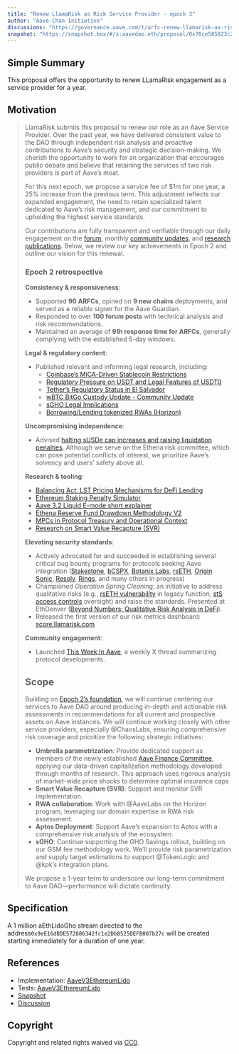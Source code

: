 ```yaml
---
title: "Renew LlamaRisk as Risk Service Provider - epoch 3"
author: "Aave-Chan Initiative"
discussions: "https://governance.aave.com/t/arfc-renew-llamarisk-as-risk-service-provider-epoch-3/21666"
snapshot: "https://snapshot.box/#/s:aavedao.eth/proposal/0x70ce585823c2c1a60cb6bbd64750682a2a9a4b501e3f4342812ebf6bb5d51892"
---
```


## Simple Summary

This proposal offers the opportunity to renew LLamaRisk engagement as a service provider for a year.

## Motivation

> LlamaRisk submits this proposal to renew our role as an Aave Service Provider. Over the past year, we have delivered consistent value to the DAO through independent risk analysis and proactive contributions to Aave’s security and strategic decision-making. We cherish the opportunity to work for an organization that encourages public debate and believe that retaining the services of two risk providers is part of Aave’s moat.
>
> For this next epoch, we propose a service fee of $1m for one year, a 25% increase from the previous term. This adjustment reflects our expanded engagement, the need to retain specialized talent dedicated to Aave’s risk management, and our commitment to upholding the highest service standards.
>
> Our contributions are fully transparent and verifiable through our daily engagement on the [forum](https://governance.aave.com/u/llamarisk/activity), monthly [community updates](https://governance.aave.com/t/llamarisk-monthly-community-update/17935), and [research publications](https://www.llamarisk.com/research). Below, we review our key achievements in Epoch 2 and outline our vision for this renewal.
>
> ### Epoch 2 retrospective
>
> **Consistency & responsiveness**:
>
> - Supported **90 ARFCs**, opined on **9 new chains** deployments, and served as a reliable signer for the Aave Guardian.
> - Responded to over **100 forum posts** with technical analysis and risk recommendations.
> - Maintained an average of **91h response time for ARFCs**, generally complying with the established 5-day windows.
>
> **Legal & regulatory content**:
>
> - Published relevant and informing legal research, including:
>   - [Coinbase’s MiCA-Driven Stablecoin Restrictions](https://www.llamarisk.com/research/coinbase-s-mica-driven-stablecoin-restrictions-aave-s-strategic-opening-in-europe)
>   - [Regulatory Pressure on USDT and Legal Features of USDT0](https://governance.aave.com/t/llamarisk-insights-regulatory-pressure-on-usdt-and-legal-features-of-usdt0/20839)
>   - [Tether’s Regulatory Status in El Salvador](https://governance.aave.com/t/llamarisk-insights-tethers-regulatory-status-in-el-salvador/20761)
>   - [wBTC BitGo Custody Update - Community Update](https://governance.aave.com/t/chaos-labs-wbtc-bitgo-custody-update/18607/11)
>   - [sGHO Legal Implications](https://governance.aave.com/t/llamarisk-insights-sgho-legal-implications/21578)
>   - [Borrowing/Lending tokenized RWAs (Horizon)](https://governance.aave.com/t/temp-check-building-horizon-s-rwa-product-an-aave-licensed-instance-for-institutions/21384/101)
>
> **Uncompromising independence**:
>
> - Advised [halting sUSDe cap increases and raising liquidation penalties](https://governance.aave.com/t/arfc-temporary-halt-further-susde-cap-increase-and-raise-the-liquidation-penalty/20252). Although we serve on the Ethena risk committee, which can pose potential conflicts of interest, we prioritize Aave’s solvency and users’ safety above all.
>
> **Research & tooling**:
>
> - [Balancing Act: LST Pricing Mechanisms for DeFi Lending](https://www.llamarisk.com/research/lst-pricing)
> - [Ethereum Staking Penalty Simulator](https://x.com/LlamaRisk/status/1851732313920372751)
> - [Aave 3.2 Liquid E-mode short explainer](https://www.llamarisk.com/research/understanding-aave-v3-2-s-liquid-e-mode-a-deep-dive-into-enhanced-capital-efficiency)
> - [Ethena Reserve Fund Drawdown Methodology V2](https://www.llamarisk.com/research/ethena-drawdown-methodology-v2)
> - [MPCs in Protocol Treasury and Operational Context](https://www.llamarisk.com/research/mpc-explainer)
> - [Research on Smart Value Recapture (SVR)](https://governance.aave.com/t/arfc-aave-chainlink-svr-v1-phase-1-activation/21247/5)
>
> **Elevating security standards**:
>
> - Actively advocated for and succeeded in establishing several critical bug bounty programs for protocols seeking Aave integration ([Stakestone](https://governance.aave.com/t/arfc-onboard-stone-to-aave-v3-on-scroll/18862/4), [bCSPX](https://governance.aave.com/t/arfc-add-bcspx-to-aave-v3-gnosis-instance/21113/5), [Botanix Labs](https://governance.aave.com/t/arfc-aave-v3-deployment-on-the-spiderchain-botanix-labs/19978/2), [rsETH](https://governance.aave.com/t/arfc-add-rseth-to-aave-v3-ethereum/17696/12), [Origin Sonic](https://governance.aave.com/t/arfc-add-support-for-wrapped-origin-sonic-wos-to-aave-v3/21179/5), [Resolv](https://governance.aave.com/t/arfc-add-rlusd-to-core-instance/20214/8), [Rings](https://docs.rings.money/developers/bug-bounties), and many others in progress)
> - Championed _Operation Spring Cleaning_, an initiative to address qualitative risks (e.g., [rsETH vulnerability](https://governance.aave.com/t/arfc-onboard-rseth-to-scroll-v3-instance/20742/6) in legacy function, [stS access controls](https://governance.aave.com/t/arfc-add-sts-to-aave-v3-sonic-instance/21445/4) oversight) and raise the standards. Presented at EthDenver ([Beyond Numbers: Qualitative Risk Analysis in DeFi](https://www.youtube.com/watch?v=Hed5hUMmhcY)).
> - Released the first version of our risk metrics dashboard: [score.llamarisk.com](http://score.llamarisk.com)
>
> **Community engagement**:
>
> - Launched [This Week In Aave](https://x.com/aaveweekly), a weekly X thread summarizing protocol developments.
>
> ## Scope
>
> Building on [Epoch 2’s foundation](https://governance.aave.com/t/arfc-renew-llamarisk-as-risk-service-provider/19277), we will continue centering our services to Aave DAO around producing in-depth and actionable risk assessments in recommendations for all current and prospective assets on Aave instances. We will continue working closely with other service providers, especially @ChaosLabs, ensuring comprehensive risk coverage and prioritize the following strategic initiatives:
>
> - **Umbrella parametrization**: Provide dedicated support as members of the newly established [Aave Finance Committee](https://governance.aave.com/t/arfc-aavenomics-implementation-part-one/21248), applying our data-driven capitalization methodology developed through months of research. This approach uses rigorous analysis of market-wide price shocks to determine optimal insurance caps
> - **Smart Value Recapture (SVR)**: Support and monitor SVR implementation.
> - **RWA collaboration**: Work with @AaveLabs on the Horizon program, leveraging our domain expertise in RWA risk assessment.
> - **Aptos Deployment**: Support Aave’s expansion to Aptos with a comprehensive risk analysis of the ecosystem.
> - **sGHO**: Continue supporting the GHO Savings rollout, building on our GSM fee methodology work. We’ll provide risk parametrization and supply target estimations to support @TokenLogic and @kpk’s integration plans.
>
> We propose a 1-year term to underscore our long-term commitment to Aave DAO—performance will dictate continuity.

## Specification

A 1 million aEthLidoGho stream directed to the address`0x9eE16dBDE572886342fc1e2Db8525DEFB007b27c` will be created starting immediately for a duration of one year.

## References

- Implementation: [AaveV3EthereumLido](https://github.com/bgd-labs/aave-proposals-v3/blob/dd0d8d990c3c1869c3be2602b6c264c8eb04cbed/src/20250413_AaveV3EthereumLido_RenewLlamaRiskAsRiskServiceProviderEpoch3/AaveV3EthereumLido_RenewLlamaRiskAsRiskServiceProviderEpoch3_20250413.sol)
- Tests: [AaveV3EthereumLido](https://github.com/bgd-labs/aave-proposals-v3/blob/dd0d8d990c3c1869c3be2602b6c264c8eb04cbed/src/20250413_AaveV3EthereumLido_RenewLlamaRiskAsRiskServiceProviderEpoch3/AaveV3EthereumLido_RenewLlamaRiskAsRiskServiceProviderEpoch3_20250413.t.sol)
- [Snapshot](https://snapshot.box/#/s:aavedao.eth/proposal/0x70ce585823c2c1a60cb6bbd64750682a2a9a4b501e3f4342812ebf6bb5d51892)
- [Discussion](https://governance.aave.com/t/arfc-renew-llamarisk-as-risk-service-provider-epoch-3/21666)

## Copyright

Copyright and related rights waived via [CC0](https://creativecommons.org/publicdomain/zero/1.0/).

